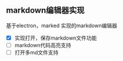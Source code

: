 ## markdown编辑器实现

基于electron，marked 实现的markdown编辑器

- [x] 实现打开，保存markdown文件功能
- [ ] markdown代码高亮支持
- [ ] 打开多md文件支持